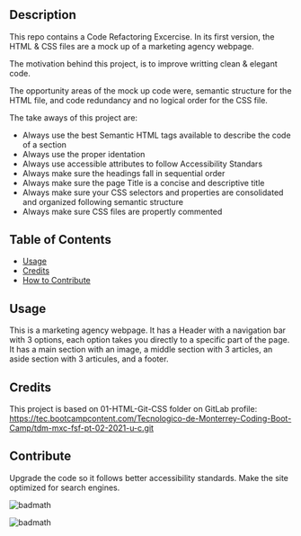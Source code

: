 # <Code-refactor>
## Description
This repo contains a Code Refactoring Excercise. In its first version, the HTML & CSS files are a mock up of a marketing agency webpage.

The motivation behind this project, is to improve writting clean & elegant code.

The opportunity areas of the mock up code were, semantic structure for the HTML file, and code redundancy and no logical order for the CSS file.

The take aways of this project are:
- Always use the best Semantic HTML tags available to describe the code of a section
- Always use the proper identation
- Always use accessible attributes to follow Accessibility Standars
- Always make sure the headings fall in sequential order
- Always make sure the page Title is a concise and descriptive title
- Always make sure your CSS selectors and properties are consolidated and organized following semantic structure
- Always make sure CSS files are propertly commented

## Table of Contents 
- [Usage](#usage)
- [Credits](#credits)
- [How to Contribute](#Contribute)

## Usage
This is a marketing agency webpage. It has a Header with a navigation bar with 3 options, each option takes you directly to a specific part of the page. It has a main section with an image, a middle section with 3 articles, an aside section with 3 articules, and a footer.
    
## Credits
This project is based on 01-HTML-Git-CSS folder on  GitLab profile: https://tec.bootcampcontent.com/Tecnologico-de-Monterrey-Coding-Boot-Camp/tdm-mxc-fsf-pt-02-2021-u-c.git 
 



## Contribute
Upgrade the code so it follows better accessibility standards. Make the  site optimized for search engines.

 ![badmath](https://img.shields.io/coveralls/github/jekyll/jekyll?label=CSS)

 ![badmath](https://img.shields.io/coveralls/github/jekyll/jekyll?label=HTML)

